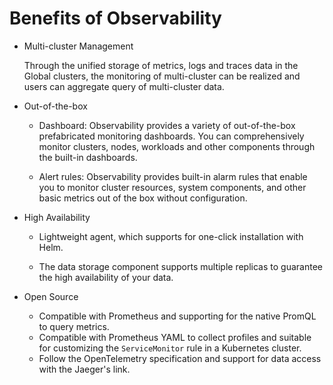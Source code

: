 # Benefits of Observability

- Multi-cluster Management

    Through the unified storage of metrics, logs and traces data in the Global clusters, the monitoring of multi-cluster can be realized and users can aggregate query of multi-cluster data.

- Out-of-the-box

    - Dashboard: Observability provides a variety of out-of-the-box prefabricated monitoring dashboards. You can comprehensively monitor clusters, nodes, workloads and other components through the built-in dashboards.

    - Alert rules: Observability provides built-in alarm rules that enable you to monitor cluster resources, system components, and other basic metrics out of the box without configuration.

- High Availability

    - Lightweight agent, which supports for one-click installation with Helm.

    - The data storage component supports multiple replicas to guarantee the high availability of your data.

- Open Source

    - Compatible with Prometheus and supporting for the native PromQL to query metrics.
    - Compatible with Prometheus YAML to collect profiles and suitable for customizing the `ServiceMonitor` rule in a Kubernetes cluster.
    - Follow the OpenTelemetry specification and support for data access with the Jaeger's link.

